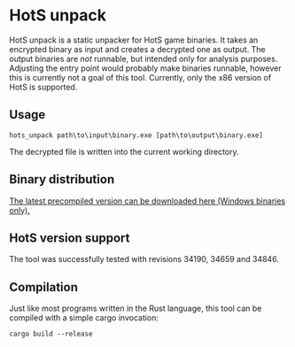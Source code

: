 HotS unpack
===========
HotS unpack is a static unpacker for HotS game binaries. It takes an encrypted binary as input and creates a decrypted one as output. The output binaries are *not* runnable, but intended only for analysis purposes. Adjusting the entry point would probably make binaries runnable, however this is currently not a goal of this tool. Currently, only the x86 version of HotS is supported.

## Usage
```
hots_unpack path\to\input\binary.exe [path\to\output\binary.exe]
```
The decrypted file is written into the current working directory.

## Binary distribution
[The latest precompiled version can be downloaded here (Windows binaries only).](https://github.com/athre0z/hots-unpack/releases/latest)

## HotS version support
The tool was successfully tested with revisions 34190, 34659 and 34846.

## Compilation
Just like most programs written in the Rust language, this tool can be compiled with a simple cargo invocation:
```
cargo build --release
```